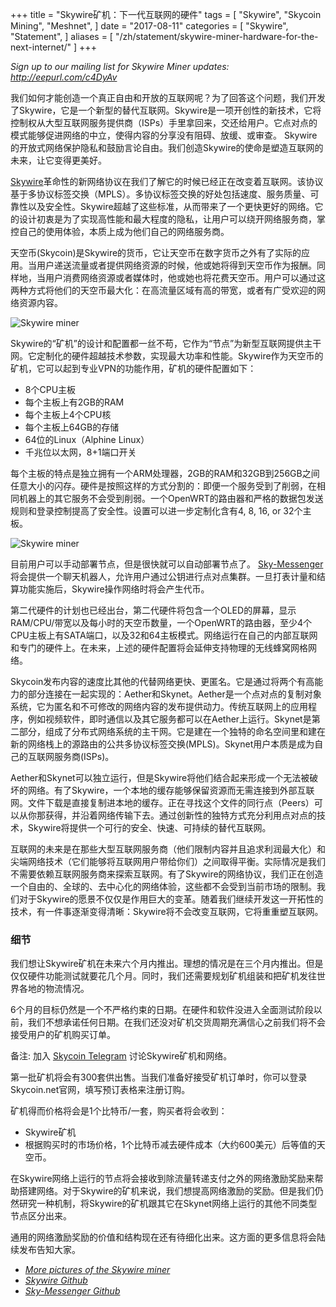 +++
title = "Skywire矿机：下一代互联网的硬件"
tags = [
    "Skywire",
    "Skycoin Mining",
    "Meshnet",
]
date = "2017-08-11"
categories = [
    "Skywire",
    "Statement",
]
aliases = [
	"/zh/statement/skywire-miner-hardware-for-the-next-internet/"
]
+++

*Sign up to our mailing list for Skywire Miner updates: http://eepurl.com/c4DyAv*

我们如何才能创造一个真正自由和开放的互联网呢？为了回答这个问题，我们开发了Skywire，它是一个新型的替代互联网。Skywire是一项开创性的新技术，它将控制权从大型互联网服务提供商（ISPs）手里拿回来，交还给用户。它点对点的模式能够促进网络的中立，使得内容的分享没有阻碍、放缓、或审查。 Skywire的开放式网络保护隐私和鼓励言论自由。我们创造Skywire的使命是塑造互联网的未来，让它变得更美好。

[Skywire](https://github.com/skycoin/skywire)革命性的新网络协议在我们了解它的时候已经正在改变着互联网。该协议基于多协议标签交换（MPLS）。多协议标签交换的好处包括速度、服务质量、可靠性以及安全性。Skywire超越了这些标准，从而带来了一个更快更好的网络。它的设计初衷是为了实现高性能和最大程度的隐私，让用户可以绕开网络服务商，掌控自己的使用体验，本质上成为他们自己的网络服务商。

天空币(Skycoin)是Skywire的货币，它让天空币在数字货币之外有了实际的应用。当用户递送流量或者提供网络资源的时候，他或她将得到天空币作为报酬。同样地，当用户消费网络资源或者媒体时，他或她也将花费天空币。用户可以通过这两种方式将他们的天空币最大化：在高流量区域有高的带宽，或者有广受欢迎的网络资源内容。

![Skywire miner](https://i.imgur.com/ASFEeYi.jpg)

Skywire的“矿机”的设计和配置都一丝不苟，它作为“节点”为新型互联网提供主干网。它定制化的硬件超越技术参数，实现最大功率和性能。Skywire作为天空币的矿机，它可以起到专业VPN的功能作用，矿机的硬件配置如下：

- 8个CPU主板
- 每个主板上有2GB的RAM
- 每个主板上4个CPU核
- 每个主板上64GB的存储
- 64位的Linux（Alphine Linux）
- 千兆位以太网，8+1端口开关

每个主板的特点是独立拥有一个ARM处理器，2GB的RAM和32GB到256GB之间任意大小的闪存。硬件是按照这样的方式分割的：即便一个服务受到了削弱，在相同机器上的其它服务不会受到削弱。一个OpenWRT的路由器和严格的数据包发送规则和登录控制提高了安全性。设置可以进一步定制化含有4, 8, 16, or 32个主板。

![Skywire miner](https://i.imgur.com/2zj4CUV.jpg)

目前用户可以手动部署节点，但是很快就可以自动部署节点了。 [Sky-Messenger](https://github.com/skycoin/net)将会提供一个聊天机器人，允许用户通过公钥进行点对点集群。一旦打表计量和结算功能实施后，Skywire操作网络时将会产生代币。

第二代硬件的计划也已经出台，第二代硬件将包含一个OLED的屏幕，显示RAM/CPU/带宽以及每小时的天空币数量，一个OpenWRT的路由器，至少4个CPU主板上有SATA端口，以及32和64主板模式。网络运行在自己的内部互联网和专门的硬件上。在未来，上述的硬件配置将会延伸支持物理的无线蜂窝网格网络。

Skycoin发布内容的速度比其他的代替网络更快、更匿名。它是通过将两个有高能力的部分连接在一起实现的：Aether和Skynet。Aether是一个点对点的复制对象系统，它为匿名和不可修改的网络内容的发布提供动力。传统互联网上的应用程序，例如视频软件，即时通信以及其它服务都可以在Aether上运行。Skynet是第二部分，组成了分布式网络系统的主干网。它是建在一个独特的命名空间里和建在新的网络栈上的源路由的公共多协议标签交换(MPLS)。Skynet用户本质是成为自己的互联网服务商(ISPs)。

Aether和Skynet可以独立运行，但是Skywire将他们结合起来形成一个无法被破坏的网络。有了Skywire，一个本地的缓存能够保留资源而无需连接到外部互联网。文件下载是直接复制进本地的缓存。正在寻找这个文件的同行点（Peers）可以从你那获得，并沿着网络传输下去。通过创新性的独特方式充分利用点对点的技术，Skywire将提供一个可行的安全、快速、可持续的替代互联网。

互联网的未来是在那些大型互联网服务商（他们限制内容并且追求利润最大化）和尖端网络技术（它们能够将互联网用户带给你们）之间取得平衡。实际情况是我们不需要依赖互联网服务商来探索互联网。有了Skywire的网络协议，我们正在创造一个自由的、全球的、去中心化的网络体验，这些都不会受到当前市场的限制。我们对于Skywire的愿景不仅仅是作用巨大的变革。随着我们继续开发这一开拓性的技术，有一件事逐渐变得清晰：Skywire将不会改变互联网，它将重重塑互联网。

### 细节

我们想让Skywire矿机在未来六个月内推出。理想的情况是在三个月内推出。但是仅仅硬件功能测试就要花几个月。同时，我们还需要规划矿机组装和把矿机发往世界各地的物流情况。

6个月的目标仍然是一个不严格约束的日期。在硬件和软件没进入全面测试阶段以前，我们不想承诺任何日期。在我们还没对矿机交货周期充满信心之前我们将不会接受用户的矿机购买订单。

备注: 加入 [Skycoin Telegram](https://t.me/Skycoin) 讨论Skywire矿机和网络。

第一批矿机将会有300套供出售。当我们准备好接受矿机订单时，你可以登录Skycoin.net官网，填写预订表格来注册订购。

矿机得而价格将会是1个比特币/一套，购买者将会收到：

* Skywire矿机
* 根据购买时的市场价格，1个比特币减去硬件成本（大约600美元）后等值的天空币。

在Skywire网络上运行的节点将会接收到除流量转递支付之外的网络激励奖励来帮助搭建网络。对于Skywire的矿机来说，我们想提高网络激励的奖励。但是我们仍然研究一种机制，将Skywire的矿机跟其它在Skynet网络上运行的其他不同类型节点区分出来。

通用的网络激励奖励的价值和结构现在还有待细化出来。这方面的更多信息将会陆续发布告知大家。

- *[More pictures of the Skywire miner](https://imgur.com/a/mpnzh)*
- *[Skywire Github](https://github.com/skycoin/skywire)*
- *[Sky-Messenger Github](https://github.com/skycoin/net)*
